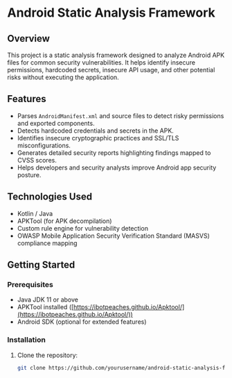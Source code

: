 # Android Static Analysis Framework

## Overview
This project is a static analysis framework designed to analyze Android APK files for common security vulnerabilities. It helps identify insecure permissions, hardcoded secrets, insecure API usage, and other potential risks without executing the application.

## Features
- Parses `AndroidManifest.xml` and source files to detect risky permissions and exported components.
- Detects hardcoded credentials and secrets in the APK.
- Identifies insecure cryptographic practices and SSL/TLS misconfigurations.
- Generates detailed security reports highlighting findings mapped to CVSS scores.
- Helps developers and security analysts improve Android app security posture.

## Technologies Used
- Kotlin / Java
- APKTool (for APK decompilation)
- Custom rule engine for vulnerability detection
- OWASP Mobile Application Security Verification Standard (MASVS) compliance mapping

## Getting Started

### Prerequisites
- Java JDK 11 or above
- APKTool installed ([https://ibotpeaches.github.io/Apktool/](https://ibotpeaches.github.io/Apktool/))
- Android SDK (optional for extended features)

### Installation
1. Clone the repository:
   ```bash
   git clone https://github.com/yourusername/android-static-analysis-framework.git
